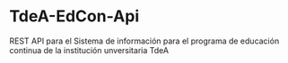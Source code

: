 # TdeA-EdCon-Api

REST API para el Sistema de información para el programa de educación continua de la institución unversitaria TdeA
